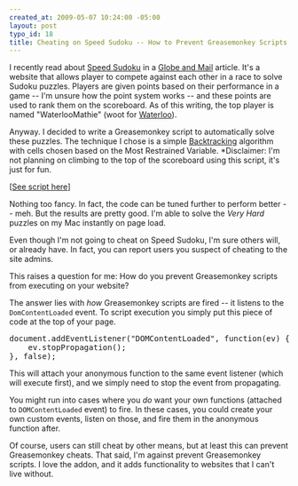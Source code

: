 ```yaml
--- 
created_at: 2009-05-07 10:24:00 -05:00
layout: post
typo_id: 18
title: Cheating on Speed Sudoku -- How to Prevent Greasemonkey Scripts
---
```

<p>I recently read about <a href="http://www.speedsudoku.com">Speed Sudoku</a> in a <a href="http://globeandmail.com">Globe and Mail</a> article. It's a website that allows player to compete against each other in a race to solve Sudoku puzzles. Players are given points based on their performance in a game -- I'm unsure how the point system works -- and these points are used to rank them on the scoreboard. As of this writing, the top player is named "WaterlooMathie" (woot for <a href="http://uwaterloo.ca/">Waterloo</a>).</p>
<p>Anyway. I decided to write a Greasemonkey script to automatically solve these puzzles. The technique I chose is a simple <a href="http://en.wikipedia.org/wiki/Backtracking">Backtracking</a> algorithm with cells chosen based on the Most Restrained Variable. *Disclaimer: I'm not planning on climbing to the top of the scoreboard using this script, it's just for fun.</p>
<p>[<a href="http://static.jackhsu.com/greasemonkey/sudoku.js">See script here</a>]</p>
<p>Nothing too fancy. In fact, the code can be tuned further to perform better -- meh. But the results are pretty good. I'm able to solve the <em>Very Hard</em> puzzles on my Mac instantly on page load.</p>
<p>Even though I'm not going to cheat on Speed Sudoku, I'm sure others will, or already have. In fact, you can report users you suspect of cheating to the site admins.</p>
<p>This raises a question for me: How do you prevent Greasemonkey scripts from executing on your website?</p>
<p>The answer lies with <em>how </em>Greasemonkey scripts are fired -- it listens to the <code>DomContentLoaded</code> event. To script execution you simply put this piece of code at the top of your page.</p>
<pre class="brush: js">
document.addEventListener("DOMContentLoaded", function(ev) {
    ev.stopPropagation();
}, false);
</pre>
<p>This will attach your anonymous function to the same event listener (which will execute first), and we simply need to stop the event from propagating.</p>
<p>You might run into cases where you <em>do</em> want your own functions (attached to <code>DOMContentLoaded</code> event) to fire. In these cases, you could create your own custom events, listen on those, and fire them in the anonymous function after.</p>
<p>Of course, users can still cheat by other means, but at least this can prevent Greasemonkey cheats. That said, I'm against prevent Greasemonkey scripts. I love the addon, and it adds functionality to websites that I can't live without.</p>

